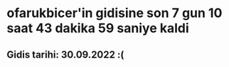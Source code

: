 # ofarukbicer'in gidisine son 7 gun 10 saat 43 dakika 59 saniye kaldi

## Gidis tarihi: 30.09.2022 :(
